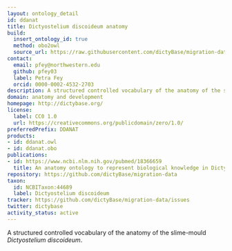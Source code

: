 ```yaml
---
layout: ontology_detail
id: ddanat
title: Dictyostelium discoideum anatomy
build:
  insert_ontology_id: true
  method: obo2owl
  source_url: https://raw.githubusercontent.com/dictyBase/migration-data/master/ontologies/dicty_anatomy.obo
contact:
  email: pfey@northwestern.edu
  github: pfey03
  label: Petra Fey
  orcid: 0000-0002-4532-2703
description: A structured controlled vocabulary of the anatomy of the slime-mold Dictyostelium discoideum
domain: anatomy and development
homepage: http://dictybase.org/
license:
  label: CC0 1.0
  url: https://creativecommons.org/publicdomain/zero/1.0/
preferredPrefix: DDANAT
products:
- id: ddanat.owl
- id: ddanat.obo
publications:
- id: https://www.ncbi.nlm.nih.gov/pubmed/18366659
  title: An anatomy ontology to represent biological knowledge in Dictyostelium discoideum
repository: https://github.com/dictyBase/migration-data
taxon:
  id: NCBITaxon:44689
  label: Dictyostelium discoideum
tracker: https://github.com/dictyBase/migration-data/issues
twitter: dictybase
activity_status: active
---
```


A structured controlled vocabulary of the anatomy of the slime-mould <i>Dictyostelium discoideum</i>.

